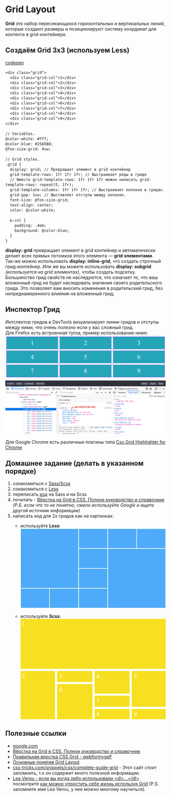 # Grid Layout
**Grid** это набор пересекающихся горизонтальных и вертикальных линий, которые создают размеры и позиционируют систему координат для контента в grid-контейнере.  

## Создаём Grid 3x3 (используем Less)
[codepen](https://codepen.io/MariskaS/pen/GRKvbwY)
```
<div class="grid">
  <div class="grid-col">1</div>
  <div class="grid-col">2</div>
  <div class="grid-col">3</div>
  <div class="grid-col">4</div>
  <div class="grid-col">5</div>
  <div class="grid-col">6</div>
  <div class="grid-col">7</div>
  <div class="grid-col">8</div>
  <div class="grid-col">9</div>
</div>

// Variables.
@color-white: #fff;
@color-blue: #25A5B8;
@fon-size-grid: 4vw;

// Grid styles.
.grid {
  display: grid; // Превращает элемент в grid контейнер
  grid-template-rows: 1fr 1fr 1fr; // Выстраивает ряды в гриде
  // Вместо grid-template-rows: 1fr 1fr 1fr можно написать grid-template-rows: repeat(5, 1fr);
  grid-template-columns: 1fr 1fr 1fr; // Выстраивает колонки в гридах.
  grid-gap: 1vw; // Выставляет отступы между колонок.
  font-size: @fon-size-grid;
  text-align: center;
  color: @color-white;
  
  &-col {
    padding: .4em;
    background: @color-blue;
  }
}
``` 
**display: grid** превращает элемент в grid контейнер и автоматически делает всех прямых потомков этого элемента — **grid элементами**.  
Так-же можно использовать **display: inline-grid**, что создать строчный грид-контейнер. Или же вы можете использовать **display: subgrid** *(используется на grid элементах)*, чтобы создать подсетку.  
Большинство грид свойств не наследуются, что означает то, что ваш вложенный грид не будет наследовать значения своего родительского грида. Это позволяет вам вносить изменения в родительский грид, без непреднамеренного влияния на вложенный грид.

## Инспектор Грид 
Интспектор гридов в DevTools визуализирует линии гридов и отступы между ними, что очень полезно если у вас сложный грид.  
Для Firefox есть встроенная тулза, пример использование ниже:  
![example-devToolsFF.png](example-devToolsFF.png) 

Для Google Chrome есть различные плагины типа [Css Grid Highlighter for Chrome](https://github.com/ademilter/chrome-css-grid-highlighter)

## Домашнее задание (делать в указанном порядке)
1. ознакомиться с [Sass/Scss](https://sass-lang.com/documentation/variables)
1. ознакомиться с [Less](http://lesscss.org/#variables)
1. переписать [код](https://codepen.io/MariskaS/pen/GRKvbwY) на Sass и на Scss
1. почитать - [Вёрстка на Grid в CSS. Полное руководство и справочник](https://medium.com/@stasonmars/%D0%B2%D0%B5%CC%88%D1%80%D1%81%D1%82%D0%BA%D0%B0-%D0%BD%D0%B0-grid-%D0%B2-css-%D0%BF%D0%BE%D0%BB%D0%BD%D0%BE%D0%B5-%D1%80%D1%83%D0%BA%D0%BE%D0%B2%D0%BE%D0%B4%D1%81%D1%82%D0%B2%D0%BE-%D0%B8-%D1%81%D0%BF%D1%80%D0%B0%D0%B2%D0%BE%D1%87%D0%BD%D0%B8%D0%BA-220508316f8b) *(P.S. если что то не понятно, смело используйте Google и ищите другой источник информации)*
1. написать код для 2х гридов как на картинках:  
    - используйте **Less**:  
    ![home_work_grid_1.png](home_work_grid_1.png)

    - используйте **Scss**:  
    ![home_work_grid_2.png](home_work_grid_2.png) 

## Полезные ссылки
- [google.com](https://www.google.com/) 
- [Вёрстка на Grid в CSS. Полное руководство и справочник](https://medium.com/@stasonmars/%D0%B2%D0%B5%CC%88%D1%80%D1%81%D1%82%D0%BA%D0%B0-%D0%BD%D0%B0-grid-%D0%B2-css-%D0%BF%D0%BE%D0%BB%D0%BD%D0%BE%D0%B5-%D1%80%D1%83%D0%BA%D0%BE%D0%B2%D0%BE%D0%B4%D1%81%D1%82%D0%B2%D0%BE-%D0%B8-%D1%81%D0%BF%D1%80%D0%B0%D0%B2%D0%BE%D1%87%D0%BD%D0%B8%D0%BA-220508316f8b) 
- [Правильная верстка CSS Grid - webformyself](https://webformyself.com/pravilnaya-verstka-css-grid/) 
- [Основные понятия Grid Layout
](https://developer.mozilla.org/ru/docs/Web/CSS/CSS_Grid_Layout/Basic_Concepts_of_Grid_Layout)
- [css-tricks.com/snippets/css/complete-guide-grid](https://css-tricks.com/snippets/css/complete-guide-grid/) - Этот сайт стоит запомнить, т.к он содержит много полезной информации.
- [Lea Verou - если вы когда либо использовали \<dl>...\</dl>](https://twitter.com/leaverou/status/931029151762481152)  посмотрите [как можно упростить себе жизнь используя Grid](http://dabblet.com/gist/12b1d1e078510900c7ab206da1a0ff2e) 
(P.S. запомните имя Lea Verou, у нее можно многому научиться).
